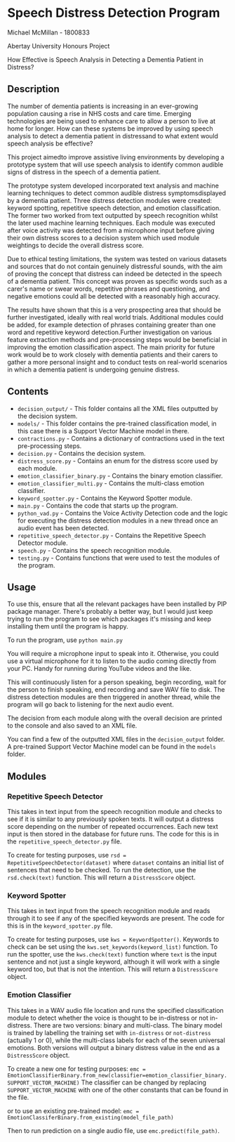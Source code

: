 # Speech Distress Detection Program
Michael McMillan - 1800833

Abertay University Honours Project

How Effective is Speech Analysis in Detecting a Dementia Patient in Distress?

## Description

The number of dementia patients is increasing in an ever-growing population causing a rise in NHS costs and care time. Emerging technologies are being used to enhance care to allow a person to live at home for longer. How can these systems be improved by using speech analysis to detect a dementia patient in distressand to what extent would speech analysis be effective?

This project aimedto improve assistive living environments by developing a prototype system that will use speech analysis to identify common audible signs of distress in the speech of a dementia patient.

The prototype system developed incorporated text analysis and machine learning techniques to detect common audible distress symptomsdisplayed by a dementia patient. Three distress detection modules were created: keyword spotting, repetitive speech detection, and emotion classification. The former two worked from text outputted by speech recognition whilst the later used machine learning techniques. Each module was executed after voice activity was detected from a microphone input before giving their own distress scores to a decision system which used module weightings to decide the overall distress score.

Due to ethical testing limitations, the system was tested on various datasets and sources that do not contain genuinely distressful sounds, with the aim of proving the concept that distress can indeed be detected in the speech of a dementia patient. This concept was proven as specific words such as a carer's name or swear words, repetitive phrases and questioning, and negative emotions could all be detected with a reasonably high accuracy. 

The results have shown that this is a very prospecting area that should be further investigated, ideally with real world trials. Additional modules could be added, for example detection of phrases containing greater than one word and repetitive keyword detection.Further investigation on various feature extraction methods and pre-processing steps would be beneficial in improving the emotion classification aspect. The main priority for future work would be to work closely with dementia patients and their carers to gather a more personal insight and to conduct tests on real-world scenarios in which a dementia patient is undergoing genuine distress.

## Contents

- `decision_output/` - This folder contains all the XML files outputted by the decision system.
- `models/` - This folder contains the pre-trained classification model, in this case there is a Support Vector Machine model in there.
- `contractions.py` - Contains a dictionary of contractions used in the text pre-processing steps.
- `decision.py` - Contains the decision system.
- `distress_score.py` - Contains an enum for the distress score used by each module.
- `emotion_classifier_binary.py` - Contains the binary emotion classifier.
- `emotion_classifier_multi.py` - Contains the multi-class emotion classifier.
- `keyword_spotter.py` - Contains the Keyword Spotter module.
- `main.py` - Contains the code that starts up the program.
- `python_vad.py` - Contains the Voice Activity Detection code and the logic for executing the distress detection modules in a new thread once an audio event has been detected.
- `repetitive_speech_detector.py` - Contains the Repetitive Speech Detector module.
- `speech.py` - Contains the speech recognition module.
- `testing.py` - Contains functions that were used to test the modules of the program.
## Usage

To use this, ensure that all the relevant packages have been installed by PIP package manager. There's probably a better way, but I would just keep trying to run the program to see which packages it's missing and keep installing them until the program is happy.

To run the program, use `python main.py`

You will require a microphone input to speak into it. Otherwise, you could use a virtual microphone for it to listen to the audio coming directly from your PC. Handy for running during YouTube videos and the like.

This will continuously listen for a person speaking, begin recording, wait for the person to finish speaking, end recording and save WAV file to disk. The distress detection modules are then triggered in another thread, while the program will go back to listening for the next audio event.

The decision from each module along with the overall decision are printed to the console and also saved to an XML file.

You can find a few of the outputted XML files in the `decision_output` folder. A pre-trained Support Vector Machine model can be found in the `models` folder.


## Modules

### Repetitive Speech Detector
This takes in text input from the speech recognition module and checks to see if it is similar to any previously spoken texts. It will output a distress score depending on the number of repeated occurrences. Each new text input is then stored in the database for future runs. The code for this is in the `repetitive_speech_detector.py` file.

To create for testing purposes, use `rsd = RepetitiveSpeechDetector(dataset)` where `dataset` contains an initial list of sentences that need to be checked. To run the detection, use the `rsd.check(text)` function. This will return a `DistressScore` object.

### Keyword Spotter
This takes in text input from the speech recognition module and reads through it to see if any of the specified keywords are present. The code for this is in the `keyword_spotter.py` file.

To create for testing purposes, use `kws = KeywordSpotter()`. Keywords to check can be set using the `kws.set_keywords(keyword_list)` function. To run the spotter, use the `kws.check(text)` function where `text` is the input sentence and not just a single keyword, although it will work with a single keyword too, but that is not the intention. This will return a `DistressScore` object.

### Emotion Classifier

This takes in a WAV audio file location and runs the specified classification module to detect whether the voice is thought to be in-distress or not in-distress. There are two versions: binary and multi-class. The binary model is trained by labelling the training set with `in-distress` or `not-distress` (actually 1 or 0), while the multi-class labels for each of the seven universal emotions. Both versions will output a binary distress value in the end as a `DistressScore` object.

To create a new one for testing purposes:
`emc = EmotionClassifierBinary.from_new(classifier=emotion_classifier_binary.SUPPORT_VECTOR_MACHINE)`
The classifier can be changed by replacing `SUPPORT_VECTOR_MACHINE` with one of the other constants that can be found in the file.

or to use an existing pre-trained model:
`emc = EmotionClassiferBinary.from_existing(model_file_path)`

Then to run prediction on a single audio file, use `emc.predict(file_path)`.


